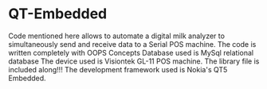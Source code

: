 # QT-Embedded

Code mentioned here allows to automate a digital milk analyzer to simultaneously send and receive data to a Serial POS machine.
The code is written completely with OOPS Concepts
Database used is MySql relational database
The device used is Visiontek GL-11 POS machine.
The library file is included along!!!
The development framework used is Nokia's QT5 Embedded.
